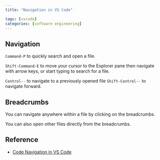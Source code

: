 ```yaml
---
title: "Navigation in VS Code"

tags: [vscode]
categories: [software engineering]
---
```


## Navigation

`Command-P` to quickly search and open a file.

`Shift-Command-E` to move your cursor to the Explorer pane then navigate with arrow keys, or start typing to search for a file.

`Control--` to navigate to a previously opened file `Shift-Control--` to navigate forward.

## Breadcrumbs

You can navigate anywhere within a file by clicking on the breadcrumbs.

You can also open other files directly from the breadcrumbs.

## Reference

- [Code Navigation in VS Code](https://code.visualstudio.com/Docs/editor/editingevolved)
